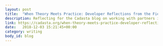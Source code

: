 ```yaml
---
layout: post
title:  "When Theory Meets Practice: Developer Reflections from the Field"
description: Reflecting for the Cadasta blog on working with partners in India.
link: https://cadasta.org/when-theory-meets-practice-developer-reflections-from-the-field/
date:   2018-12-03 15:21:45+00:00
category: writing
body_id: blog
---
```

